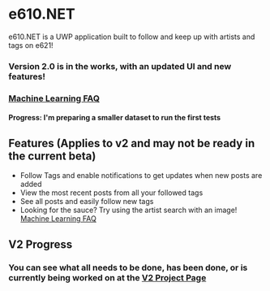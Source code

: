 # e610.NET
e610.NET is a UWP application built to follow and keep up with artists and tags on e621!

### Version 2.0 is in the works, with an updated UI and new features!
### [Machine Learning FAQ](https://github.com/EpsiRho/e610.NET/blob/main/MachineLearning.md)
#### Progress: I'm preparing a smaller dataset to run the first tests
## Features (Applies to v2 and may not be ready in the current beta)
* Follow Tags and enable notifications to get updates when new posts are added
* View the most recent posts from all your followed tags
* See all posts and easily follow new tags
* Looking for the sauce? Try using the artist search with an image! [Machine Learning FAQ](https://github.com/EpsiRho/e610.NET/blob/main/MachineLearning.md)

## V2 Progress
### You can see what all needs to be done, has been done, or is currently being worked on at the [V2 Project Page](https://github.com/EpsiRho/e610.NET/projects/1)
